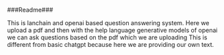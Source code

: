 ###Readme###

This is lanchain and openai based question answering system.
Here we upload a pdf and then with the help language generative models of openai
we can ask questions based on the pdf which we are uploading
This is different from basic chatgpt because here we are providing our own text.
